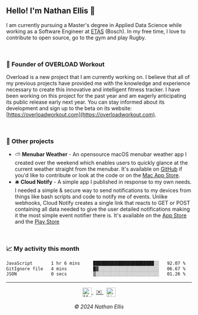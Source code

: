 
<h2>Hello! I'm Nathan Ellis 👋</h2>

I am currently pursuing a Master's degree in Applied Data Science while working as a Software Engineer at [ETAS](https://etas.com/en) (Bosch). In my free time, I love to contribute to open source, go to the gym and play Rugby.

<br/>

### 💪 Founder of OVERLOAD Workout

Overload is a new project that I am currently working on. I believe that all of my previous projects have provided me with the knowledge and experience necessary to create this innovative and intelligent fitness tracker. I have been working on this project for the past year and am eagerly anticipating its public release early next year. You can stay informed about its development and sign up to the beta on its website: [https://overloadworkout.com](https://overloadworkout.com).

<br/>

### 📝 Other projects

- ⛅️ <b>Menubar Weather</b> - An opensource macOS menubar weather app I created over the weekend which enables users to quickly glance at the current weather straight from the menubar. It's available on [GitHub](https://github.com/Nathan1258/MenuBar-Weather) if you'd like to contribute or look at the code or on the [Mac App Store](https://apps.apple.com/us/app/menubar-weather/id1662381447).
- 🛎️ <b>Cloud Notify</b> - A simple app I published in response to my own needs. I needed a simple & secure way to send notifications to my devices from things like bash scripts and code to notify me of events. Unlike webhooks, Cloud Notify creates a single link that reacts to GET or POST containing all data needed to give the user detailed notifications making it the most simple event notifier there is. It's available on the [App Store](https://apps.apple.com/gb/app/cloud-notify/id1549955568) and the [Play Store](https://ellisn.com)

<br/>

### 📈 My activity this month
  
<!--START_SECTION:waka-->

```txt
JavaScript       1 hr 6 mins     ███████████████████████░░   92.07 %
GitIgnore file   4 mins          █▓░░░░░░░░░░░░░░░░░░░░░░░   06.67 %
JSON             0 secs          ▒░░░░░░░░░░░░░░░░░░░░░░░░   01.26 %
```

<!--END_SECTION:waka-->

-----
<div align="center">
  <!-- Portfolio --> 
  <a href="https://ellisn.com" target="_blank">
    <img src="https://ellisn.com/static/media/logo.c817012216841932bdc9.png" alt="My portfolio" width="25" height="25" style="vertical-align: middle;" />
  </a>
  &nbsp;
  <!-- YouTube --> 
  <a href="mailto:nathan@ellisn.com" target="_blank">
    ✉️
  </a>
  &nbsp;
  <!-- LinkedIn --> 
  <a href="https://www.linkedin.com/in/nathan1258/" target="_blank">
    <img src="https://cdn-icons-png.flaticon.com/512/174/174857.png" alt="LinkedIn" width="25" height="25" style="vertical-align: middle;" />
  </a>
  <br><br>
  <em>© 2024 Nathan Ellis</em>
</div>
